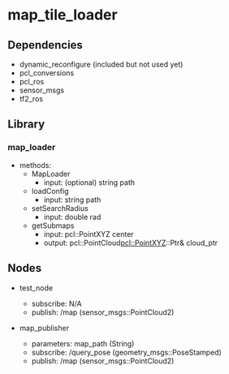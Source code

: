 # map_tile_loader

## Dependencies
- dynamic_reconfigure (included but not used yet)
- pcl_conversions
- pcl_ros
- sensor_msgs
- tf2_ros

## Library
### map_loader
- methods:
  - MapLoader
    - input: (optional) string path
  - loadConfig
    - input: string path 
  - setSearchRadius
    - input: double rad
  - getSubmaps
    - input: pcl::PointXYZ center
    - output: pcl::PointCloud<pcl::PointXYZ>::Ptr& cloud_ptr

## Nodes
- test_node
  - subscribe: N/A
  - publish: /map (sensor_msgs::PointCloud2)
  
- map_publisher
  - parameters: map_path (String)
  - subscribe: /query_pose (geometry_msgs::PoseStamped)
  - publish: /map (sensor_msgs::PointCloud2)
